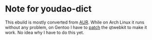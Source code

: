 # Note for youdao-dict
This ebuild is mostly converted from [AUR](https://aur.archlinux.org/packages/youdao-dict). While on Arch Linux it runs without any problem, on Gentoo I have to [patch](https://github.com/Universebenzene/benzene-overlay/blob/master/dev-qt/qtwebkit/files/qtwebkit-5.212.0_pre20200309-position.patch) the qtwebkit to make it work. No idea why I have to do this yet.
